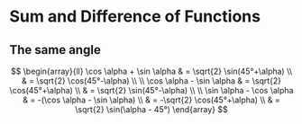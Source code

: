 # Sum and Difference of Functions

## The same angle

$$
\begin{array}{ll}
\cos \alpha + \sin \alpha & = \sqrt{2} \sin(45°+\alpha)
\\
& = \sqrt{2} \cos(45°-\alpha)
\\
\\
\cos \alpha - \sin \alpha & = \sqrt{2} \cos(45°+\alpha)
\\
& = \sqrt{2} \sin(45°-\alpha)
\\
\\
\sin \alpha - \cos \alpha & = -(\cos \alpha - \sin \alpha)
\\
& = -\sqrt{2} \cos(45°+\alpha)
\\
& = \sqrt{2} \sin(\alpha - 45°)
\end{array}
$$
